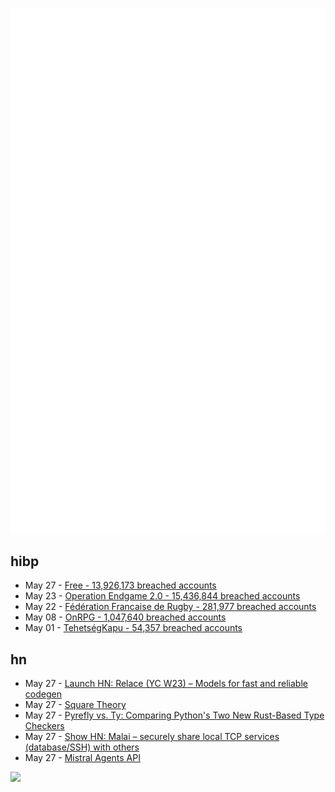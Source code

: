 ![Metrics](https://raw.githubusercontent.com/phixion/phixion/master/metrics.svg)

## hibp

<!--
for https://github.com/phixion/phixion/blob/main/.github/workflows/feeds.yml
-->
<!--START_SECTION:haveibeenpwnd-->
- May 27 - [Free - 13,926,173 breached accounts](https://haveibeenpwned.com/Breach/FreeMobile)
- May 23 - [Operation Endgame 2.0 - 15,436,844 breached accounts](https://haveibeenpwned.com/Breach/OperationEndgame2)
- May 22 - [Fédération Francaise de Rugby - 281,977 breached accounts](https://haveibeenpwned.com/Breach/FFR)
- May 08 - [OnRPG - 1,047,640 breached accounts](https://haveibeenpwned.com/Breach/OnRPG)
- May 01 - [TehetségKapu - 54,357 breached accounts](https://haveibeenpwned.com/Breach/TehetsegKapu)
<!--END_SECTION:haveibeenpwnd-->

## hn

<!--
for https://github.com/phixion/phixion/blob/main/.github/workflows/feeds.yml
-->
<!--START_SECTION:hn-->
- May 27 - [Launch HN: Relace (YC W23) – Models for fast and reliable codegen](https://news.ycombinator.com/item?id=44108206)
- May 27 - [Square Theory](https://aaronson.org/blog/square-theory)
- May 27 - [Pyrefly vs. Ty: Comparing Python's Two New Rust-Based Type Checkers](https://blog.edward-li.com/tech/comparing-pyrefly-vs-ty/)
- May 27 - [Show HN: Malai – securely share local TCP services (database/SSH) with others](https://malai.sh/hello-tcp/)
- May 27 - [Mistral Agents API](https://mistral.ai/news/agents-api)
<!--END_SECTION:hn-->

<!--
for https://yhype.me
-->
![](https://hit.yhype.me/github/profile?user_id=13013670)
